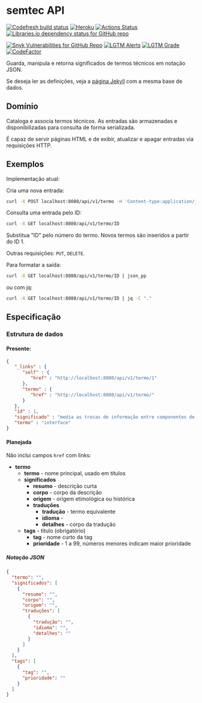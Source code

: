 # semtec API

[![Codefresh build status](https://g.codefresh.io/api/badges/pipeline/jultty_marketplace/semtec-api%2Fsemtec-pipeline?type=cf-2&key=eyJhbGciOiJIUzI1NiJ9.NjIxZjc2OGMyYzA5NTFkMzA1ZWJiZTJm.4uGYdVoYyeg7gS49SbXs4PDO9yITBrxCqcZ41dkFPXw)](https://hub.docker.com/r/jultty/semtec-api/tags)
[![Heroku](https://pyheroku-badge.herokuapp.com/?app=semtec&style=flat&path=/api/v1/termo)](https://semtec.herokuapp.com/)
[![Actions Status](https://github.com/jultty/semtec-api/actions/workflows/maven.yml/badge.svg)](https://github.com/jultty/semtec-api/actions/workflows/maven.yml)
[![Libraries.io dependency status for GitHub repo](https://img.shields.io/librariesio/github/jultty/semtec-api)](https://libraries.io/github/jultty/semtec-api)

[![Snyk Vulnerabilities for GitHub Repo](https://img.shields.io/snyk/vulnerabilities/github/jultty/semtec-api)](https://snyk.io/test/github/jultty/semtec-api)
[![LGTM Alerts](https://img.shields.io/lgtm/alerts/github/jultty/semtec-api?label=alerts&logo=lgtm)](https://lgtm.com/projects/g/jultty/semtec-api/?mode=list)
[![LGTM Grade](https://img.shields.io/lgtm/grade/java/github/jultty/semtec-api?label=java&logo=lgtm)](https://lgtm.com/projects/g/jultty/semtec-api/context:java)
[![CodeFactor](https://www.codefactor.io/repository/github/jultty/semtec-api/badge)](https://www.codefactor.io/repository/github/jultty/semtec-api)

Guarda, manipula e retorna significados de termos técnicos em notação JSON.

Se deseja ler as definições, veja a [página Jekyll](https://jultty.github.io)
com a mesma base de dados.

## Domínio

Cataloga e associa termos técnicos. As entradas são armazenadas
e disponibilizadas para consulta de forma serializada.

É capaz de servir páginas HTML e de exibir, atualizar
e apagar entradas via requisições HTTP.

## Exemplos

Implementação atual:

Cria uma nova entrada:
```bash
curl -X POST localhost:8080/api/v1/termo -H 'Content-type:application/json' -d '{"termo": "interface", "significado": "media as trocas de informação entre componentes de um sistema"}'
```

Consulta uma entrada pelo ID:
```bash
curl -X GET localhost:8080/api/v1/termo/ID
```

Substitua "ID" pelo número do termo. 
Novos termos são inseridos a partir do ID 1.

Outras requisições: `PUT`, `DELETE`.

Para formatar a saída:
```bash
curl -X GET localhost:8080/api/v1/termo/ID | json_pp
```

ou com jq:

```bash
curl -X GET localhost:8080/api/v1/termo/ID | jq -C "."
```

## Especificação
### Estrutura de dados

#### Presente:
```json
{
   "_links" : {
      "self" : {
         "href" : "http://localhost:8080/api/v1/termo/1"
      },
      "termo" : {
         "href" : "http://localhost:8080/api/v1/termo/"
      }
   },
   "id" : 1,
   "significado" : "media as trocas de informação entre componentes de um sistema",
   "termo" : "interface"
}
```
#### Planejada
Não inclui campos `href` com links:
* **termo**
    * **termo** - nome principal, usado em títulos
    * **significados**
    	* **resumo** - descrição curta
    	* **corpo** - corpo da descrição
    	* **origem** - origem etimológica ou histórica
    	* **traduções**
    		* **tradução** - termo equivalente
    		* **idioma** - 
    		* **detalhes** - corpo da tradução
    * **tags** - título (obrigatório)
    	* **tag** - nome curto da tag
    	* **prioridade** - 1 a 99, números menores indicam maior prioridade

##### Notação JSON 
```json
{
  "termo": "",
  "significados": [
    {
      "resumo": "",
      "corpo": "",
      "origem": "",
      "traduções": [
        {
          "tradução": "",
          "idioma": "",
          "detalhes": ""
        }
      ]
    }
  ],
  "tags": [
    {
      "tag": "",
      "prioridade": ""
    }
  ]
}
```

